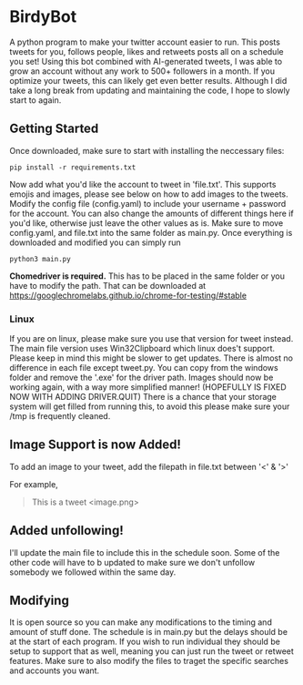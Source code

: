 # BirdyBot
A python program to make your twitter account easier to run. This posts tweets for you, follows people, likes and retweets posts all on a schedule you set! Using this bot combined with AI-generated tweets, I was able to grow an account without any work to 500+ followers in a month. If you optimize your tweets, this can likely get even better results. Although I did take a long break from updating and maintaining the code, I hope to slowly start to again.

## Getting Started
Once downloaded, make sure to start with installing the neccessary files:
```
pip install -r requirements.txt
```

Now add what you'd like the account to tweet in 'file.txt'. This supports emojis and images, please see below on how to add images to the tweets. Modify the config file (config.yaml) to include your username + password for the account. You can also change the amounts of different things here if you'd like, otherwise just leave the other values as is. Make sure to move config.yaml, and file.txt into the same folder as main.py. Once everything is downloaded and modified you can simply run 
``` 
python3 main.py
```

**Chomedriver is required.** This has to be placed in the same folder or you have to modify the path. That can be downloaded at https://googlechromelabs.github.io/chrome-for-testing/#stable

### Linux
If you are on linux, please make sure you use that version for tweet instead. The main file version uses Win32Clipboard which linux does't support. Please keep in mind this might be slower to get updates. There is almost no difference in each file except tweet.py. You can copy from the windows folder and remove the '.exe' for the driver path. Images should now be working again, with a way more simplified manner! (HOPEFULLY IS FIXED NOW WITH ADDING DRIVER.QUIT) There is a chance that your storage system will get filled from running this, to avoid this please make sure your /tmp is frequently cleaned.

## Image Support is now Added!
To add an image to your tweet, add the filepath in file.txt between '<' & '>'

For example, 
> This is a tweet <image.png>

## Added unfollowing!
I'll update the main file to include this in the schedule soon. Some of the other code will have to b updated to make sure we don't unfollow somebody we followed within the same day. 

## Modifying
It is open source so you can make any modifications to the timing and amount of stuff done. The schedule is in main.py but the delays should be at the start of each program. If you wish to run individual they should be setup to support that as well, meaning you can just run the tweet or retweet features. Make sure to also modify the files to traget the specific searches and accounts you want.

